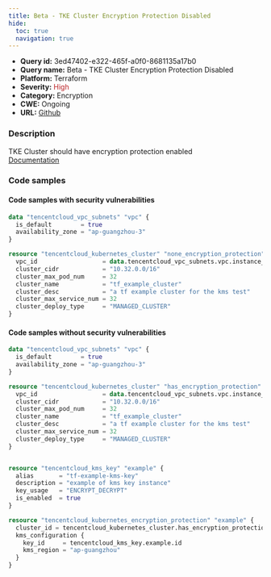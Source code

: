 ```yaml
---
title: Beta - TKE Cluster Encryption Protection Disabled
hide:
  toc: true
  navigation: true
---
```


<style>
  .highlight .hll {
    background-color: #ff171742;
  }
  .md-content {
    max-width: 1100px;
    margin: 0 auto;
  }
</style>

-   **Query id:** 3ed47402-e322-465f-a0f0-8681135a17b0
-   **Query name:** Beta - TKE Cluster Encryption Protection Disabled
-   **Platform:** Terraform
-   **Severity:** <span style="color:#bb2124">High</span>
-   **Category:** Encryption
-   **CWE:** Ongoing
-   **URL:** [Github](https://github.com/DataDog/kics/tree/master/assets/queries/terraform/tencentcloud/tke_cluster_encryption_protection_disabled)

### Description
TKE Cluster should have encryption protection enabled<br>
[Documentation](https://registry.terraform.io/providers/tencentcloudstack/tencentcloud/latest/docs/resources/kubernetes_encryption_protection)

### Code samples
#### Code samples with security vulnerabilities
```tf title="Positive test num. 1 - tf file" hl_lines="6"
data "tencentcloud_vpc_subnets" "vpc" {
  is_default        = true
  availability_zone = "ap-guangzhou-3"
}

resource "tencentcloud_kubernetes_cluster" "none_encryption_protection" {
  vpc_id                  = data.tencentcloud_vpc_subnets.vpc.instance_list.0.vpc_id
  cluster_cidr            = "10.32.0.0/16"
  cluster_max_pod_num     = 32
  cluster_name            = "tf_example_cluster"
  cluster_desc            = "a tf example cluster for the kms test"
  cluster_max_service_num = 32
  cluster_deploy_type     = "MANAGED_CLUSTER"
}

```


#### Code samples without security vulnerabilities
```tf title="Negative test num. 1 - tf file"
data "tencentcloud_vpc_subnets" "vpc" {
  is_default        = true
  availability_zone = "ap-guangzhou-3"
}

resource "tencentcloud_kubernetes_cluster" "has_encryption_protection" {
  vpc_id                  = data.tencentcloud_vpc_subnets.vpc.instance_list.0.vpc_id
  cluster_cidr            = "10.32.0.0/16"
  cluster_max_pod_num     = 32
  cluster_name            = "tf_example_cluster"
  cluster_desc            = "a tf example cluster for the kms test"
  cluster_max_service_num = 32
  cluster_deploy_type     = "MANAGED_CLUSTER"
}


resource "tencentcloud_kms_key" "example" {
  alias       = "tf-example-kms-key"
  description = "example of kms key instance"
  key_usage   = "ENCRYPT_DECRYPT"
  is_enabled  = true
}

resource "tencentcloud_kubernetes_encryption_protection" "example" {
  cluster_id = tencentcloud_kubernetes_cluster.has_encryption_protection.id
  kms_configuration {
    key_id     = tencentcloud_kms_key.example.id
    kms_region = "ap-guangzhou"
  }
}

```
